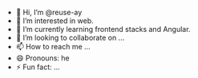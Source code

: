 - 👋 Hi, I’m @reuse-ay
- 👀 I’m interested in web.
- 🌱 I’m currently learning frontend stacks and Angular.
- 💞️ I’m looking to collaborate on ...
- 📫 How to reach me ...
- 😄 Pronouns: he
- ⚡ Fun fact: ...

<!---
reuse-ay/reuse-ay is a ✨ special ✨ repository because its `README.md` (this file) appears on your GitHub profile.
You can click the Preview link to take a look at your changes.
--->

